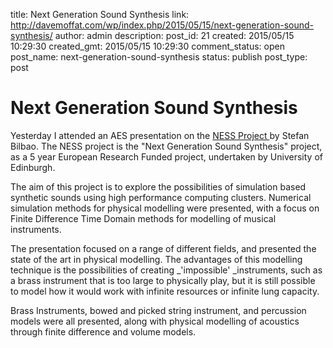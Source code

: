 title: Next Generation Sound Synthesis
link: http://davemoffat.com/wp/index.php/2015/05/15/next-generation-sound-synthesis/
author: admin
description: 
post_id: 21
created: 2015/05/15 10:29:30
created_gmt: 2015/05/15 10:29:30
comment_status: open
post_name: next-generation-sound-synthesis
status: publish
post_type: post

# Next Generation Sound Synthesis

Yesterday I attended an AES presentation on the [NESS Project ](http://ness-music.eu/)by Stefan Bilbao. The NESS project is the "Next Generation Sound Synthesis" project, as a 5 year European Research Funded project, undertaken by University of Edinburgh.

The aim of this project is to explore the possibilities of simulation based synthetic sounds using high performance computing clusters. Numerical simulation methods for physical modelling were presented, with a focus on Finite Difference Time Domain methods for modelling of musical instruments.

The presentation focused on a range of different fields, and presented the state of the art in physical modelling. The advantages of this modelling technique is the possibilities of creating _'impossible' _instruments, such as a brass instrument that is too large to physically play, but it is still possible to model how it would work with infinite resources or infinite lung capacity.

Brass Instruments, bowed and picked string instrument, and percussion models were all presented, along with physical modelling of acoustics through finite difference and volume models.